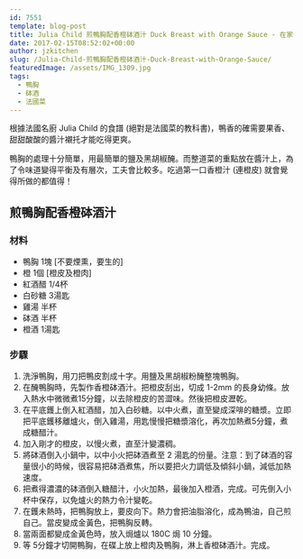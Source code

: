 ```yaml
---
id: 7551
template: blog-post
title: Julia Child 煎鴨胸配香橙砵酒汁 Duck Breast with Orange Sauce - 在家一樣可以做 fine-dining! 
date: 2017-02-15T08:52:02+00:00
author: jzkitchen
slug: /Julia-Child-煎鴨胸配香橙砵酒汁-Duck-Breast-with-Orange-Sauce/
featuredImage: /assets/IMG_1309.jpg
tags:
  - 鴨胸
  - 砵酒
  - 法國菜
---
```


根據法國名廚 Julia Child 的食譜 (絕對是法國菜的教科書)，鴨香的確需要果香、甜甜酸酸的醬汁襯托才能吃得更爽。

鴨胸的處理十分簡單，用最簡單的鹽及黑胡椒醃。而整道菜的重點放在醬汁上，為了令味道變得平衡及有層次，工夫會比較多。吃過第一口香橙汁 (連橙皮) 就會覺得所做的都值得！

## 煎鴨胸配香橙砵酒汁

### 材料

* 鴨胸 1塊 [不要煙熏，要生的]
* 橙 1個  [橙皮及橙肉]
* 紅酒醋 1/4杯
* 白砂糖 3湯匙
* 雞湯 半杯
* 砵酒 半杯
* 橙酒 1湯匙

### 步驟

  1. 洗淨鴨胸，用刀把鴨皮割成十字。用鹽及黑胡椒粉醃整塊鴨胸。
  2. 在醃鴨胸時，先製作香橙砵酒汁。把橙皮刮出，切成 1-2mm 的長身幼條。放入熱水中微微煮15分鐘，以去除橙皮的苦澀味。然後把橙皮瀝乾。
  3. 在平底鑊上倒入紅酒醋，加入白砂糖。以中火煮，直至變成深啡的糖漿。立即把平底鑊移離爐火，倒入雞湯，用匙慢慢把糖漿溶化，再次加熱煮5分鐘，煮成糖醋汁。
  4. 加入剛才的橙皮，以慢火煮，直至汁變濃稠。
  5. 將砵酒倒入小鍋中，以中小火把砵酒煮至 2 湯匙的份量。注意：到了砵酒的容量很小的時候，很容易把砵酒煮焦，所以要把火力調低及傾斜小鍋，減低加熱速度。
  6. 把煮得濃濃的砵酒倒入糖醋汁，小火加熱，最後加入橙酒，完成。可先倒入小杯中保存，以免爐火的熱力令汁變乾。
  7. 在鑊未熱時，把鴨胸放上，要皮向下。熱力會把油脂溶化，成為鴨油，自己煎自己。當皮變成金黃色，把鴨胸反轉。
  8. 當兩面都變成金黃色時，放入焗爐以 180C 焗 10 分鐘。
  9. 等 5分鐘才切開鴨胸，在碟上放上橙肉及鴨胸，淋上香橙砵酒汁。完成。

